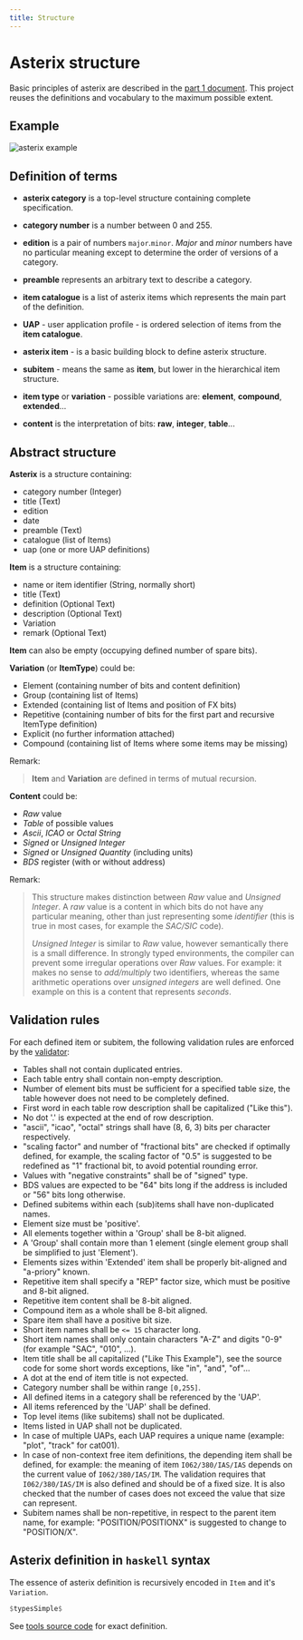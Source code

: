 ```yaml
---
title: Structure
---
```


# Asterix structure

Basic principles of asterix are described in the
[part 1 document](https://www.eurocontrol.int/publication/eurocontrol-specification-surveillance-data-exchange-part-i).
This project reuses the definitions and vocabulary to the maximum possible extent.

## Example

![asterix example](/images/asterix-example.svg.png)

## Definition of terms

* **asterix category** is a top-level structure containing complete specification.

* **category number** is a number between 0 and 255.

* **edition** is a pair of numbers `major`.`minor`. *Major* and *minor* numbers have no particular meaning
  except to determine the order of versions of a category.

* **preamble** represents an arbitrary text to describe a category.

* **item catalogue** is a list of asterix items which represents the main part of the definition.

* **UAP** - user application profile - is ordered selection of items from the **item catalogue**.

* **asterix item** - is a basic building block to define asterix structure.

* **subitem** - means the same as **item**, but lower in the hierarchical item structure.

* **item type** or **variation** - possible variations are: **element**, **compound**, **extended**...

* **content** is the interpretation of bits: **raw**, **integer**, **table**...

## Abstract structure

**Asterix** is a structure containing:

- category number (Integer)
- title (Text)
- edition
- date
- preamble (Text)
- catalogue (list of Items)
- uap (one or more UAP definitions)

**Item** is a structure containing:

- name or item identifier (String, normally short)
- title (Text)
- definition (Optional Text)
- description (Optional Text)
- Variation
- remark (Optional Text)

**Item** can also be empty (occupying defined number of spare bits).

**Variation** (or **ItemType**) could be:

- Element (containing number of bits and content definition)
- Group (containing list of Items)
- Extended (containing list of Items and position of FX bits)
- Repetitive (containing number of bits for the first part and recursive ItemType definition)
- Explicit (no further information attached)
- Compound (containing list of Items where some items may be missing)

Remark:

> **Item** and **Variation** are defined in terms of mutual recursion.

**Content** could be:

- *Raw* value
- *Table* of possible values
- *Ascii*, *ICAO* or *Octal String*
- *Signed* or *Unsigned Integer*
- *Signed* or *Unsigned Quantity* (including units)
- *BDS* register (with or without address)

Remark:

> This structure makes distinction between *Raw* value and *Unsigned Integer*.
> A *raw* value is a content in which bits do not have any particular meaning,
> other than just representing some *identifier* (this is true in most
> cases, for example the *SAC/SIC* code).
>
> *Unsigned Integer* is similar to *Raw* value, however semantically there is a
> small difference.
> In strongly typed environments, the compiler can prevent some irregular
> operations over *Raw* values. For example: it makes no sense to
> *add/multiply* two identifiers, whereas the same arithmetic operations over
> *unsigned integers* are well defined. One example on this is a content that
> represents *seconds*.

## Validation rules

For each defined item or subitem, the following validation rules are
enforced by the [validator](/tools.html):

- Tables shall not contain duplicated entries.
- Each table entry shall contain non-empty description.
- Number of element bits must be sufficient for a specified table size,
  the table however does not need to be completely defined.
- First word in each table row description shall be capitalized ("Like this").
- No dot '.' is expected at the end of row description.
- "ascii", "icao", "octal" strings shall have (8, 6, 3) bits per
  character respectively.
- "scaling factor" and number of "fractional bits" are checked if
  optimally defined, for example, the scaling factor of "0.5" is
  suggested to be redefined as "1" fractional bit, to avoid potential rounding error.
- Values with "negative constraints" shall be of "signed" type.
- BDS values are expected to be "64" bits long if the address is included or
  "56" bits long otherwise.
- Defined subitems within each (sub)items shall have non-duplicated names.
- Element size must be 'positive'.
- All elements together within a 'Group' shall be 8-bit aligned.
- A 'Group' shall contain more than 1 element
  (single element group shall be simplified to just 'Element').
- Elements sizes within 'Extended' item shall be properly bit-aligned
  and "a-priory" known.
- Repetitive item shall specify a "REP" factor size, which must
  be positive and 8-bit aligned.
- Repetitive item content shall be 8-bit aligned.
- Compound item as a whole shall be 8-bit aligned.
- Spare item shall have a positive bit size.
- Short item names shall be `<= 15` character long.
- Short item names shall only contain characters "A-Z" and digits "0-9"
  (for example "SAC", "010", ...).
- Item title shall be all capitalized ("Like This Example"), see the source
  code for some short words exceptions, like "in", "and", "of"...
- A dot at the end of item title is not expected.
- Category number shall be within range `[0,255]`.
- All defined items in a category shall be referenced by the 'UAP'.
- All items referenced by the 'UAP' shall be defined.
- Top level items (like subitems) shall not be duplicated.
- Items listed in UAP shall not be duplicated.
- In case of multiple UAPs, each UAP requires a unique name
  (example: "plot", "track" for cat001).
- In case of non-context free item definitions, the depending item
  shall be defined, for example: the meaning of item
  `I062/380/IAS/IAS` depends on the current value of `I062/380/IAS/IM`.
  The validation requires that `I062/380/IAS/IM` is also defined and
  should be of a fixed size. It is also checked that the number of cases does
  not exceed the value that size can represent.
- Subitem names shall be non-repetitive, in respect to the parent item name,
  for example: "POSITION/POSITIONX" is suggested to change to "POSITION/X".

## Asterix definition in `haskell` syntax

The essence of asterix definition is recursively encoded in `Item` and it's `Variation`.

```haskell
$typesSimple$
```

See [tools source code](https://github.com/zoranbosnjak/asterix-specs/blob/master/tools/src/Data/Asterix/Types.hs)
for exact definition.

